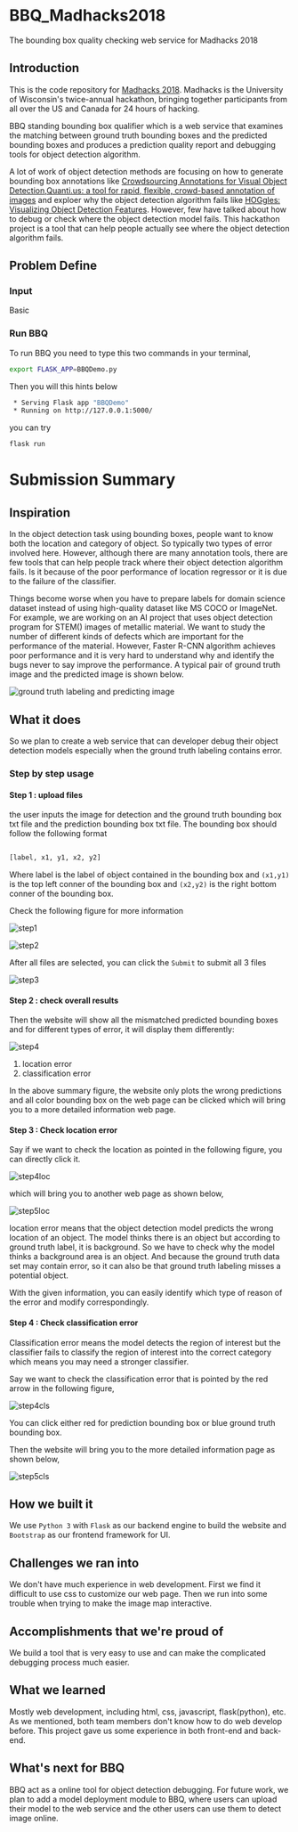 # BBQ_Madhacks2018
The bounding box quality checking web service for Madhacks 2018

## Introduction

This is the code repository for [Madhacks 2018](https://www.madhacks.io/). Madhacks is the University of Wisconsin's twice-annual hackathon, bringing together participants from all over the US and Canada for 24 hours of hacking.

BBQ standing bounding box qualifier which is a web service that examines the matching between ground truth bounding boxes and the predicted bounding boxes and produces a prediction quality report and debugging tools for object detection algorithm.

A lot of work of object detection methods are focusing on how to generate bounding box annotations like [Crowdsourcing Annotations for Visual Object Detection](https://www.aaai.org/ocs/index.php/WS/AAAIW12/paper/view/5350),[Quanti.us: a tool for rapid, flexible, crowd-based annotation of images](https://www.nature.com/articles/s41592-018-0069-0.epdf?author_access_token=peMhy5KSdgrSAGSfL8MUj9RgN0jAjWel9jnR3ZoTv0MnaAwHfA480_WbrLsTyrf6Qh6XRwtU2XRrYgJxeQPIsjUlh3Szynwft2k_VerLS8Bw2R-WfjMsCopQ1wDRpFg6mja_Ndv4Rc75h2Wf-ODxJw%3D%3D) and exploer why the object detection algorithm fails like [HOGgles: Visualizing Object Detection Features](https://ieeexplore.ieee.org/document/6751109). However, few have talked about how to debug or check where the object detection model fails. This hackathon project is a tool that can help people actually see where the object detection algorithm fails.

## Problem Define



### Input 

Basic

### Run BBQ

To run BBQ you need to type this two commands in your terminal,

```bash
export FLASK_APP=BBQDemo.py
```

Then you will this hints below

```bash
 * Serving Flask app "BBQDemo"
 * Running on http://127.0.0.1:5000/  

```

you can try 

```bash
flask run
```

# Submission Summary

## Inspiration

In the object detection task using bounding boxes, people want to know both the location and category of object. So typically two types of error involved here. However, although there are many annotation tools, there are few tools that can help people track where their object detection algorithm fails. Is it because of the poor performance of location regressor or it is due to the failure of the classifier. 

Things become worse when you have to prepare labels for domain science dataset instead of using high-quality dataset like MS COCO or ImageNet. For example, we are working on an  AI project that uses object detection program for STEM() images of metallic material. We want to study the number of different kinds of defects which are important for the performance of the material. However, Faster R-CNN algorithm achieves poor performance and it is very hard to understand why and identify the bugs never to say improve the performance. A typical pair of ground truth image and the predicted image is shown below.

![ground truth labeling and predicting image](https://github.com/iphyer/BBQ_Madhacks2018/blob/master/Report/IMG/hard.png)

## What it does

So we plan to create a web service that can developer debug their object detection models especially when the ground truth labeling contains error. 

### Step by step usage

#### Step 1 : upload files

the user inputs the image for detection and the ground truth bounding box txt file and the prediction bounding box txt file. The bounding box should follow the following format

```python

[label, x1, y1, x2, y2]

``` 

Where label is the label of object contained in the bounding box and `(x1,y1)` is the top left conner of the bounding box and `(x2,y2)` is the right bottom conner of the bounding box.

Check the following figure for more information

![step1](https://github.com/iphyer/BBQ_Madhacks2018/blob/master/Report/IMG/step1.jpg)

![step2](https://github.com/iphyer/BBQ_Madhacks2018/blob/master/Report/IMG/step2.jpg)

After all files are selected, you can click the `Submit` to submit all 3 files

![step3](https://github.com/iphyer/BBQ_Madhacks2018/blob/master/Report/IMG/step3.png)

#### Step 2 : check overall results

Then the website will show all the mismatched predicted bounding boxes and for different types of error, it will display them differently:

![step4](https://github.com/iphyer/BBQ_Madhacks2018/blob/master/Report/IMG/step4.png)

1. location error
2. classification error

In the above summary figure, the website only plots the wrong predictions and all color bounding box on the web page can be clicked which will bring you to a more detailed information web page.

#### Step 3 : Check location error

Say if we want to check the location as pointed in the following figure, you can directly click it.

![step4loc](https://github.com/iphyer/BBQ_Madhacks2018/blob/master/Report/IMG/step4loc.jpg)

which will bring you to another web page as shown below,

![step5loc](https://github.com/iphyer/BBQ_Madhacks2018/blob/master/Report/IMG/step5loc.png)

location error means that the object detection model predicts the wrong location of an object. The model thinks there is an object but according to ground truth label, it is background. So we have to check why the model thinks a background area is an object. And because the ground truth data set may contain error, so it can also be that ground truth labeling misses a potential object. 

With the given information, you can easily identify which type of reason of the error and modify correspondingly.

#### Step 4 : Check classification error

Classification error means the model detects the region of interest but the classifier fails to classify the region of interest into the correct category which means you may need a stronger classifier.

 Say we want to check the classification error that is pointed by the red arrow in the following figure,
 
 ![step4cls](https://github.com/iphyer/BBQ_Madhacks2018/blob/master/Report/IMG/step4cls.jpg)

You can click either red for prediction bounding box or blue ground truth bounding box.

Then the website will bring you to the more detailed information page as shown below,

 ![step5cls](https://github.com/iphyer/BBQ_Madhacks2018/blob/master/Report/IMG/step5cls.png)

## How we built it

We use `Python 3` with `Flask` as our backend engine to build the website and `Bootstrap` as our frontend framework for UI.

## Challenges we ran into
We don't have much experience in web development. First we find it difficult to use css to customize our web page. Then we run into some trouble when trying to make the image map interactive.

## Accomplishments that we're proud of
We build a tool that is very easy to use and can make the complicated debugging process much easier.

## What we learned
Mostly web development, including html, css, javascript, flask(python), etc.
As we mentioned, both team members don't know how to do web develop before.
This project gave us some experience in both front-end and back-end.

## What's next for BBQ
BBQ act as a online tool for object detection debugging.
For future work, we plan to add a model deployment module to BBQ, where users can upload their model to the web service and the other users can use them to detect image online.